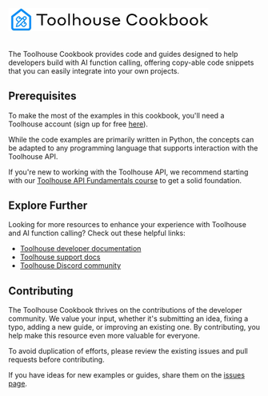 <a href="https://x.com/alxfazio" target="_blank">
  <picture>
    <source media="(prefers-color-scheme: dark)" srcset="images/firecrawl-devdocs-to-llm-cover.png">
    <img alt="OpenAI Cookbook Logo" src="/images/toolhouse-cookbook-desc.jpg" width="400px" style="max-width: 100%; margin-bottom: 20px;">
  </picture>
</a>

The Toolhouse Cookbook provides code and guides designed to help developers build with AI function calling, offering copy-able code snippets that you can easily integrate into your own projects.

## Prerequisites

To make the most of the examples in this cookbook, you'll need a Toolhouse account (sign up for free [here](https://www.toolhouse.com)).

While the code examples are primarily written in Python, the concepts can be adapted to any programming language that supports interaction with the Toolhouse API.

If you're new to working with the Toolhouse API, we recommend starting with our [Toolhouse API Fundamentals course](https://github.com/toolhouse/courses/tree/master/toolhouse_api_fundamentals) to get a solid foundation.

## Explore Further

Looking for more resources to enhance your experience with Toolhouse and AI function calling? Check out these helpful links:

- [Toolhouse developer documentation](https://docs.toolhouse.com)
- [Toolhouse support docs](https://support.toolhouse.com)
- [Toolhouse Discord community](https://www.toolhouse.com/discord)

## Contributing

The Toolhouse Cookbook thrives on the contributions of the developer community. We value your input, whether it's submitting an idea, fixing a typo, adding a new guide, or improving an existing one. By contributing, you help make this resource even more valuable for everyone.

To avoid duplication of efforts, please review the existing issues and pull requests before contributing.

If you have ideas for new examples or guides, share them on the [issues page](https://github.com/toolhouse/toolhouse-cookbook/issues).
